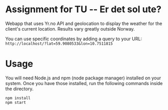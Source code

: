 # Assignment for TU -- Er det sol ute?

Webapp that uses Yr.no API and geolocation to display the weather for the client's current location. Results vary greatly outside Norway.

You can use specific coordinates by adding a query to your URL: `http://localhost/?lat=59.9080533&lon=10.7511815`

# Usage

You will need Node.js and npm (node package manager) installed on your system. Once you have those installed, run the following commands inside the directory.

```
npm install
npm start
```
